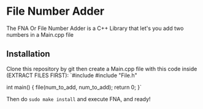 # File Number Adder
The FNA Or File Number Adder is a C++ Library that let's you add two numbers in a Main.cpp file 

## Installation 
Clone this repository by git then create a Main.cpp file with this code inside (EXTRACT FILES FIRST):
`#include <iostream>
 #include "File.h"
 
 int main() {
  file(num_to_add, num_to_add);
  return 0;
 }`
 
 Then do `sudo make install` and execute FNA, and ready!
